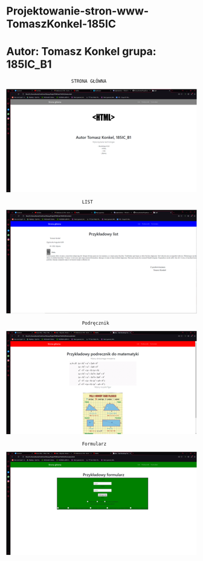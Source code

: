 # Projektowanie-stron-www-TomaszKonkel-185IC



# Autor: Tomasz Konkel grupa: 185IC_B1

							STRONA GŁÓWNA

![alt text]( https://github.com/TomaszKonkel/Projektowanie-stron-www-TomaszKonkel-185IC/blob/main/zdjecie/1..png)
						 
								LIST
![alt text]( https://github.com/TomaszKonkel/Projektowanie-stron-www-TomaszKonkel-185IC/blob/main/zdjecie/2.png)

									
								Podręcznik
![alt text]( https://github.com/TomaszKonkel/Projektowanie-stron-www-TomaszKonkel-185IC/blob/main/zdjecie/3.png)
								

								Formularz
![alt text](https://github.com/TomaszKonkel/Projektowanie-stron-www-TomaszKonkel-185IC/blob/main/zdjecie/4.png)							